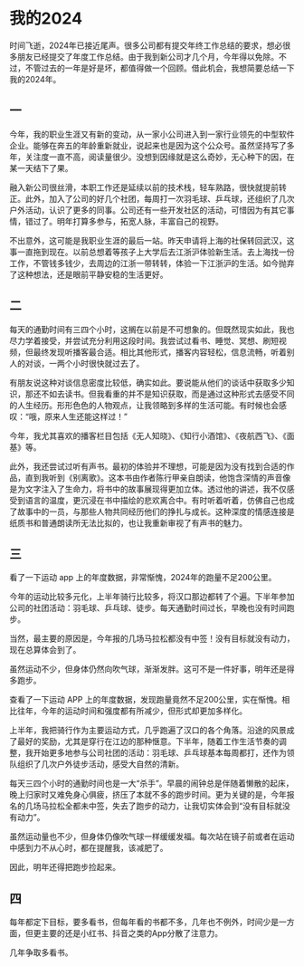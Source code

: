 # 我的2024

时间飞逝，2024年已接近尾声。很多公司都有提交年终工作总结的要求，想必很多朋友已经提交了年度工作总结。由于我到新公司才几个月，今年得以免除。不过，不管过去的一年是好是坏，都值得做一个回顾。借此机会，我想简要总结一下我的2024年。

## 一

今年，我的职业生涯又有新的变动，从一家小公司进入到一家行业领先的中型软件企业。能够在奔五的年龄重新就业，说起来也是因为这个公众号。虽然坚持写了多年，关注度一直不高，阅读量很少。没想到因缘就是这么奇妙，无心种下的因，在某一天结下了果。

融入新公司很丝滑，本职工作还是延续以前的技术栈，轻车熟路，很快就提前转正。此外，加入了公司的好几个社团，每周打一次羽毛球、乒乓球，还组织了几次户外活动，认识了更多的同事。公司还有一些开发社区的活动，可惜因为有其它事情，错过了。明年打算多参与，拓宽人脉，丰富自己的视野。

不出意外，这可能是我职业生涯的最后一站。昨天申请将上海的社保转回武汉，这事一直拖到现在。以前总想着等孩子上大学后去江浙沪体验新生活。去上海找一份工作，不管钱多钱少，去周边的江浙一带转转，体验一下江浙沪的生活。如今抛弃了这种想法，还是眼前平静安稳的生活更好。

## 二

每天的通勤时间有三四个小时，这搁在以前是不可想象的。但既然现实如此，我也尽力学着接受，并尝试充分利用这段时间。我尝试过看书、睡觉、冥想、刷短视频，但最终发现听播客最合适。相比其他形式，播客内容轻松，信息流畅，听着别人的对谈，一两个小时很快就过去了。

有朋友说这种对谈信息密度比较低，确实如此。要说能从他们的谈话中获取多少知识，那还不如去读书。但我看重的并不是知识获取，而是通过这种形式去感受不同的人生经历。形形色色的人物观点，让我领略到多样的生活可能。有时候也会感叹：“哦，原来人生还能这样过！”

今年，我尤其喜欢的播客栏目包括《无人知晓》、《知行小酒馆》、《夜航西飞》、《面基》等。

此外，我还尝试过听有声书。最初的体验并不理想，可能是因为没有找到合适的作品，直到我听到《别离歌》。这本书由作者陈行甲亲自朗读，他饱含深情的声音像是为文字注入了生命力，将书中的故事展现得更加立体。透过他的讲述，我不仅感受到语言的温度，更沉浸在书中描绘的悲欢离合中。有时听着听着，仿佛自己也成了故事中的一员，与那些人物共同经历他们的挣扎与成长。这种深度的情感连接是纸质书和普通朗读所无法比拟的，也让我重新审视了有声书的魅力。

## 三

看了一下运动 app 上的年度数据，非常惭愧，2024年的跑量不足200公里。

今年的运动比较多元化，上半年骑行比较多，将汉口那边都转了个遍。下半年参加公司的社团活动：羽毛球、乒乓球、徒步。每天通勤时间过长，早晚也没有时间跑步。

当然，最主要的原因是，今年报的几场马拉松都没有中签！没有目标就没有动力，现在总算体会到了。

虽然运动不少，但身体仍然向吹气球，渐渐发胖。这可不是一件好事，明年还是得多跑步。

查看了一下运动 APP 上的年度数据，发现跑量竟然不足200公里，实在惭愧。相比往年，今年的运动时间和强度都有所减少，但形式却更加多样化。

上半年，我把骑行作为主要运动方式，几乎跑遍了汉口的各个角落。沿途的风景成了最好的奖励，尤其是穿行在江边的那种惬意。下半年，随着工作生活节奏的调整，我开始更多地参与公司社团的活动：羽毛球、乒乓球基本每周都打，还作为领队组织了几次户外徒步活动，感受大自然的清新。

每天三四个小时的通勤时间也是一大“杀手”。早晨的闹钟总是伴随着懒散的起床，晚上归家时又难免身心俱疲，挤压了本就不多的跑步时间。更为关键的是，今年报名的几场马拉松全都未中签，失去了跑步的动力，让我切实体会到“没有目标就没有动力”。

虽然运动量也不少，但身体仍像吹气球一样缓缓发福。每次站在镜子前或者在运动中感到力不从心时，都在提醒我，该减肥了。

因此，明年还得把跑步捡起来。

## 四

每年都定下目标，要多看书，但每年看的书都不多，几年也不例外，时间少是一方面，但更主要的还是小红书、抖音之类的App分散了注意力。

几年争取多看书。